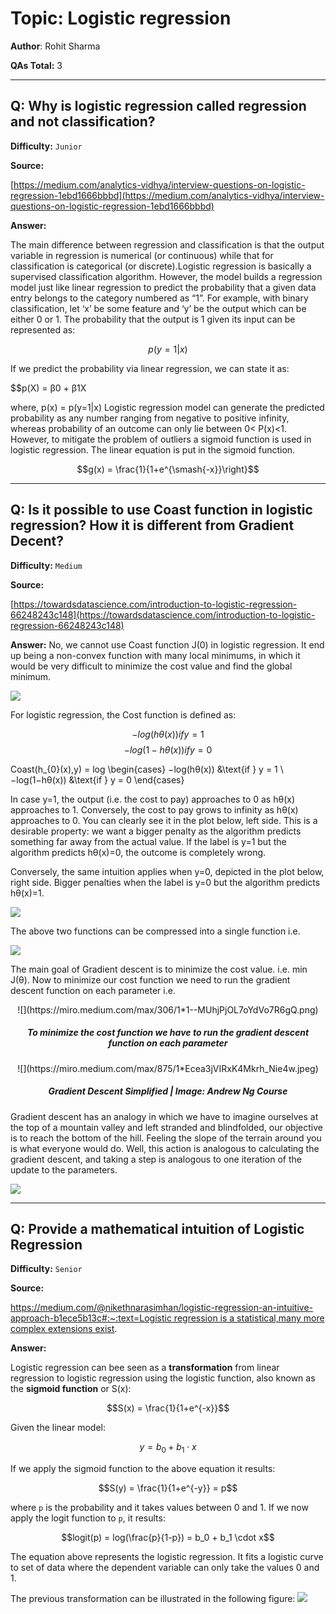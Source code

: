 # Topic: Logistic regression
**Author**: Rohit Sharma

**QAs Total:** 3

---

## Q: Why is logistic regression called regression and not classification?

**Difficulty:** `Junior`

**Source:**

[https://medium.com/analytics-vidhya/interview-questions-on-logistic-regression-1ebd1666bbbd](https://medium.com/analytics-vidhya/interview-questions-on-logistic-regression-1ebd1666bbbd)

**Answer:**

The main difference between regression and classification is that the output variable in regression is numerical (or continuous) while that for classification is categorical (or discrete).Logistic regression is basically a supervised classification algorithm. However, the model builds a regression model just like linear regression to predict the probability that a given data entry belongs to the category numbered as “1”.
For example, with binary classification, let ‘x’ be some feature and ‘y’ be the output which can be either 0 or 1.
The probability that the output is 1 given its input can be represented as:

$$p(y=1|x)$$

If we predict the probability via linear regression, we can state it as:

$$p(X) = β0 + β1X

where, p(x) = p(y=1|x)
Logistic regression model can generate the predicted probability as any number ranging from negative to positive infinity, whereas probability of an outcome can only lie between 0< P(x)<1. However, to mitigate the problem of outliers a sigmoid function is used in logistic regression. The linear equation is put in the sigmoid function.

$$g(x) = \frac{1}{1+e^{\smash{-x}}\right}$$

---

## Q: Is it possible to use Coast function in logistic regression? How it is different from Gradient Decent?

**Difficulty:** `Medium`

**Source:** 

[https://towardsdatascience.com/introduction-to-logistic-regression-66248243c148](https://towardsdatascience.com/introduction-to-logistic-regression-66248243c148)

**Answer:**
No, we cannot use Coast function J(0) in logistic regression. It end up being a non-convex function with many local minimums, in which it would be very difficult to minimize the cost value and find the global minimum. 

![](https://miro.medium.com/max/3000/1*dPXwswig8RTCAjstnUZNGQ.png)

For logistic regression, the Cost function is defined as:

$$−log(hθ(x)) if y = 1$$
$$−log(1−hθ(x)) if y = 0$$

Coast(h_{0}(x),y) = log \begin{cases}
                        −log(hθ(x))  &\text{if } y = 1 \\
                        −log(1−hθ(x)) &\text{if } y = 0
                        \end{cases}

In case y=1, the output (i.e. the cost to pay) approaches to 0 as hθ(x) approaches to 1. Conversely, the cost to pay grows to infinity as hθ(x) approaches to 0. You can clearly see it in the plot below, left side. This is a desirable property: we want a bigger penalty as the algorithm predicts something far away from the actual value. If the label is y=1 but the algorithm predicts hθ(x)=0, the outcome is completely wrong.

Conversely, the same intuition applies when y=0, depicted in the plot below, right side. Bigger penalties when the label is y=0 but the algorithm predicts hθ(x)=1.

![](https://miro.medium.com/max/875/1*ejwj2sFEgSA5yisYvbtSKQ.png)

The above two functions can be compressed into a single function i.e.

![](https://miro.medium.com/max/1400/1*_52kKSp8zWgVTNtnE2eYrg.png)

The main goal of Gradient descent is to minimize the cost value. i.e. min J(θ). Now to minimize our cost function we need to run the gradient descent function on each parameter i.e.

<p align="center">![](https://miro.medium.com/max/306/1*1--MUhjPjOL7oYdVo7R6gQ.png)</p>

<h5 align="center">To minimize the cost function we have to run the gradient descent function on each parameter</h5>

<p align="center">![](https://miro.medium.com/max/875/1*Ecea3jVIRxK4Mkrh_Nie4w.jpeg)</p>

<h5 align="center">Gradient Descent Simplified | Image: Andrew Ng Course</h5>

Gradient descent has an analogy in which we have to imagine ourselves at the top of a mountain valley and left stranded and blindfolded, our objective is to reach the bottom of the hill. Feeling the slope of the terrain around you is what everyone would do. Well, this action is analogous to calculating the gradient descent, and taking a step is analogous to one iteration of the update to the parameters.

![](https://miro.medium.com/max/875/1*SzVGKaga11mEwpJ1EpQJOw.png)

---
## Q: Provide a mathematical intuition of Logistic Regression

**Difficulty:** `Senior`

**Source:** 

[https://medium.com/@nikethnarasimhan/logistic-regression-an-intuitive-approach-b1ece5b13c#:~:text=Logistic regression is a statistical,many more complex extensions exist](https://medium.com/@nikethnarasimhan/logistic-regression-an-intuitive-approach-b1ece5b13c#:~:text=Logistic%20regression%20is%20a%20statistical,many%20more%20complex%20extensions%20exist).

**Answer:** 

Logistic regression can bee seen as a **transformation** from linear regression to logistic regression using the logistic function, also known as the **sigmoid function** or S(x):

$$S(x) = \frac{1}{1+e^{-x}}$$

Given the linear model: 

$$y = b_0 + b_1 \cdot x$$

If we apply the sigmoid function to the above equation it results: 

$$S(y) = \frac{1}{1+e^{-y}} = p$$

where `p` is the probability and it takes values between 0 and 1. If we now apply the logit function to `p`, it results: 

$$logit(p) = log(\frac{p}{1-p}) = b_0 + b_1 \cdot x$$

The equation above represents the logistic regression. It fits a logistic curve to set of data where the dependent variable can only take the values 0 and 1. 

The previous transformation can be illustrated in the following figure:
![](https://miro.medium.com/max/3000/1*dPXwswig8RTCAjstnUZNGQ.png)

